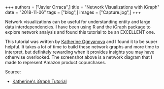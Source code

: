 +++
authors = ["Javier Orraca",]
title = "Network Visualizations with iGraph"
date = "2018-11-06"
tags = ["blog",]
images = ["Capture.jpg",]
+++

Network visualizations can be useful for understanding entity and large data interdependencies. I have been using R and the iGraph package to explore network analysis and found this tutorial to be an EXCELLENT one.
<!--more-->
This tutorial was written by [Katherine Ognyanova](https://www.linkedin.com/in/kateno/) and I found it to be super helpful. It takes a lot of time to build these network graphs and more time to interpret, but definitely rewarding when it provides insights you may have otherwise overlooked. The screenshot above is a network diagram that I made to represent Amazon product copurchases.

Source:

* [Katherine's iGraph Tutorial](http://kateto.net/networks-r-igraph)
